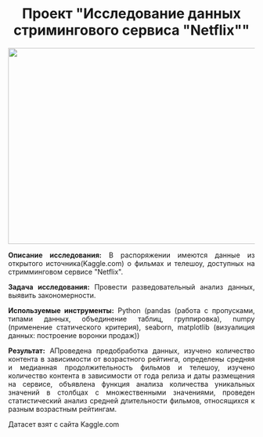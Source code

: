 <h1 align="center"> Проект "Исследование данных стримингового сервиса "Netflix""</h1>

<p align="center"><img src="https://top-fon.com/uploads/posts/2023-01/1674856849_top-fon-com-p-fon-dlya-prezentatsii-shopping-159.jpg" width="600" height="400" /></p>

<div style="text-align: justify">

**Описание исследования:** В распоряжении имеются данные из открытого источника(Kaggle.com) о фильмах и телешоу, доступных на стримминговом сервисе "Netflix".

**Задача исследования:** Провести разведовательный анализ данных, выявить закономерности.

**Используемые инструменты:** Python (pandas (работа с пропусками, типами данных, объединение таблиц, группировка), numpy (применение статического критерия), seaborn, matplotlib (визуалиция данных: построение воронки продаж))

**Результат:** 
АПроведена предобработка данных, изучено количество контента в зависимости от возрастного рейтинга, определены средняя и медианная продолжительность фильмов и телешоу, изучено количество контента в зависимости от года релиза и даты размещения на сервисе, объявлена функция анализа количества уникальных значений в столбцах с множественными значениями, проведен статистический анализ средней длительности фильмов, относящихся к разным возрастным рейтингам.

Датасет взят с сайта Kaggle.com </div>
